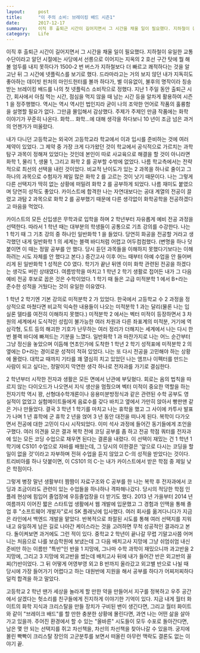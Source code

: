 ```yaml
---
layout:     post
title:      "이 주의 소비: 브레이킹 배드 시즌1"
date:       2017-12-17
summary:    이직 후 출퇴근 시간이 길어지면서 그 시간을 채울 일이 필요했다. 지하철이 유일한 교통수단이라고 알던 시절에는 사당에서 선릉으로 이어지는 지옥의 2호선 구간 탓에 뭘 해볼 엄두를 내지 못하다가 1500-2번 버스가 지하철보다 더 빠르고 쾌적하다는 것을 알고난 뒤 그 시간에 넷플릭스를 보기로 했다. 드라마라고는 거의 보지 않던 내가 지독히도 좋아하는 데이빗 핀처의 마인드헌터를 볼까 하다가, 별 이유없이, 불후의 명작이라 칭송 받는 브레이킹 배드를 나의 첫 넷플릭스 소비작으로 정했다. 지난 1주일 동안 출퇴근 시간, 회사에서 아침 먹는 시간, 점심을 먹지 않을 때 남는 시간 등을 알차게 활용하여 시즌1을 정주행했다. 역시는 역시 역시인 법인지라 굳이 나의 조악한 언어로 작품의 훌륭함을 설명할 필요가 없다. 그만큼 몰입해서 감상했다. 주제가 주제인 만큼 작품에는 화학 이야기가 꾸준히 나온다. 화학... 화학...에 대해 생각을 하다보니 10년이 조금 넘은 과거의 언젠가가 떠올랐다.
category:   Life
---
```


이직 후 출퇴근 시간이 길어지면서 그 시간을 채울 일이 필요했다. 지하철이 유일한 교통수단이라고 알던 시절에는 사당에서 선릉으로 이어지는 지옥의 2 호선 구간 탓에 뭘 해볼 엄두를 내지 못하다가 1500-2 번 버스가 지하철보다 더 빠르고 쾌적하다는 것을 알고난 뒤 그 시간에 넷플릭스를 보기로 했다. 드라마라고는 거의 보지 않던 내가 지독히도 좋아하는 데이빗 핀처의 마인드헌터를 볼까 하다가, 별 이유없이, 불후의 명작이라 칭송 받는 브레이킹 배드를 나의 첫 넷플릭스 소비작으로 정했다. 지난 1 주일 동안 출퇴근 시간, 회사에서 아침 먹는 시간, 점심을 먹지 않을 때 남는 시간 등을 알차게 활용하여 시즌 1 을 정주행했다. 역시는 역시 역시인 법인지라 굳이 나의 조악한 언어로 작품의 훌륭함을 설명할 필요가 없다. 그만큼 몰입해서 감상했다. 주제가 주제인 만큼 작품에는 화학 이야기가 꾸준히 나온다. 화학... 화학...에 대해 생각을 하다보니 10 년이 조금 넘은 과거의 언젠가가 떠올랐다.

내가 다니던 고등학교는 외국어 고등학교라 학교에서 이과 입시를 준비하는 것에 여러 제약이 있었다. 그 제약 중 가장 크게 다가왔던 것이 학교에서 공식적으로 가르치는 과학탐구 과목이 정해져 있었다는 것인데 본인이 따로 사교육으로 해결을 할 것이 아니라면 화학 1, 물리 1, 생물 1, 그리고 화학 2 를 공부할 수밖에 없었다. 나름 학교측에서는 전략적으로 최선의 선택을 내린 것이었다. 비교적 난이도가 있는 2 과목을 하나로 줄이고 그 하나의 과목으로 수험자가 제일 많은 화학 2 를 고르는 것이 낫기 때문이다. 나는 그렇게 다른 선택지가 딱히 없는 상황에 떠밀려 화학 2 를 공부하게 되었다. 나름 재미도 붙였으며 당연히 성적도 좋았다. 카이스트에 합격한 나는 자연대보다는 공대 계열의 전공이 끌렸고 과탐 2 과목으로 화학 2 를 공부했기 때문에 다른 생각없이 화학공학을 전공하겠다고 마음을 먹었다.

카이스트의 모든 신입생은 무학과로 입학을 하며 2 학년부터 자유롭게 예비 전공 과정을 선택한다. 따라서 1 학년 때는 대부분의 학생들이 공통으로 기초 강의를 수강한다. 나는 1 학기 때 그 기초 강의 중 하나인 일반화학 1 을 들었다. 당연히 화공을 전공할 거라고 생각했던 내게 일반화학 1 의 세계는 블랙 바디처럼 어렵고 어두컴컴했다. (변명을 하나 덧붙이면 이 때는 정말 공부를 안 했다. 당시 듣던 과목들을 이해하지 못했다기보다는 이해하려는 시도 자체를 안 했다고 본다.) 중간고사 이후 어느 때부터 아예 수업을 안 들어버리게 된 일반화학 1 성적은 C0 였다. 학기가 끝난 뒤엔 이미 화학 관련된 전공을 하겠다는 생각도 버린 상태였다. 여름방학을 마치고 1 학년 2 학기 생활로 접어든 내가 그 다음 예비 전공 후보로 꼽은 것은 수학이었다. 1 학기 때 들은 고급 미적분학 1 에서 B+라는 준수한 성적을 거뒀다는 것이 유일한 이유였다.

1 학년 2 학기엔 기본 강의로 미적분학 2 가 있었다. 한국에서 고등학교 수 2 과정을 정상적으로 마쳤다면 비교적 익숙한 내용들이 나오는 미적분학 1 과는 달리(물론 나는 입실론 델타를 여전히 이해하지 못했다.) 미적분학 2 에서는 벡터 미적이 등장하면서 3 차원의 세계에서 도식적인 성립이 불가능한 여러 차원과 다른 좌표계의 미적분, 거기에 역삼각형, 도트 등의 해괴한 기호가 난무하는 여러 정리가 더해지는 세계에서 나는 다시 한 번 블랙 바디에 빠져드는 기분을 느꼈다. 일반화학 1 과 마찬가지로 나는 어느 순간부터 그냥 정신을 놓았으며 이듬해 연초인가에 도착한 1 학년 2 학기 성적표에 미적분학 2 의 옆에는 D+라는 경이로운 성적이 적혀 있었다. 나는 또 다시 전공을 고민해야 하는 상황에 몰렸다. 대학교 때까지 기타를 꽤 열심히 치고 있었던 나는 앰프나 이펙터를 만드는 사람이 되고 싶다는, 정말이지 막연한 생각 하나로 전자과를 가기로 결심한다.

2 학년부터 시작한 전자과 생활은 모든 면에서 난관에 부딪혔다. 회로는 옴의 법칙을 따르지 않는 다이오드가 나오면서 지식 생산을 멈췄으며 벡터 미적이 중요한 역할을 하는 전자기학 역시 꽝, 선형대수학개론이나 응용미분방정식과 같은 관련된 수학 공부도 영 실적이 없었고 실험메이트들에게 음료수를 갖다 바치고 옆에서 가만히 앉아서 빵판맨 같은 거나 만들었다. 결국 3 학년 1 학기를 마치고 나는 휴학을 했고 그 사이에 카투사 발표가 나며 1 년 휴학에 군 휴학 2 년을 얹어 3 년 동안 대전을 떠나게 된다. 복학이 다가오면서 전공에 대한 고민이 다시 시작되었다. 이미 석사 과정에 들어간 동기들에게 조언을 구했다. 여러 의견을 모은 결과 복학 전에 코딩 공부를 좀 하고 전공 학점 쿼터를 전자과에 있는 모든 코딩 수업으로 채우면 된다는 결론을 내렸다. 이 선택이 재밌는 건 1 학년 1 학기에 CS101 수업으로 자바를 배웠는데, 그 당시의 이한결은 '앞으로 다시는 코딩을 할 일이 없을 것'이라고 자부하며 전혀 수업을 듣지 않았고 C-의 성적을 받았다는 것이다. 트리비아를 하나 덧붙이면, 이 CS101 의 C-는 내가 카이스트에서 받은 학점 중 제일 낮은 학점이다.

그렇게 병장 말년 생활부터 짬짬이 자료구조와 C 공부를 한 나는 복학 후 전자과에서 코딩과 조금이라도 관련이 있는 수업들을 하나하나 격파해나갔다. 당시의 적당한 학점 인플레 현상에 힘입어 졸업장에 우등졸업장을 더 받기도 했다. 2013 년 가을부터 2014 년 여름까지 이어진 짧은 스타트업 생활에서 웹 개발에 입문했고 그 경험과 인맥을 통해 졸업 후 "소프트웨어 개발자"로서 SK 플래닛에 입사했다. 여러 회사를 옮겨다니다가 지금은 라인에서 백엔드 개발을 맡았다. 반복적으로 좌절된 시도를 통해 여러 선택지를 지워내고 유일하게 남은 길로 나아간 케이스라는 것을 고려하면 무척 성공적인 결과라고 본다. 돌이켜보면 과거에도 그런 적이 있다. 중학교 2 학년이 끝나갈 무렵 기말고사쯤 어머니는 처음으로 나를 보습학원에 보냈는데 그 다음 배치고사 지망에 그냥 쉬엄쉬엄 내신 준비만 하는 이름만 "특반"인 반을 1 지망에, 그나마 수학 과학이 재밌으니까 과고반을 2 지망에, 그리고 3 지망에 외고반을 썼는데 배치고사 뒤에 내가 들어간 반은 외고반의 꼴찌(?)반이었다. 그 뒤 어떻게 어영부영 외고 B 반까지 올라갔고 외고별 반으로 나뉠 때 당시에 가장 들어가기 어렵다고 하는 대원반에 지원을 해서 공부를 하다가 어찌저찌하다 덜컥 합격을 하고 말았다.

고등학교 2 학년 땐가 세상을 놀라게 할 만한 약을 만들어서 지구를 정복하고 우주 공간에서 살겠다는 헛소리를 친구들에게 진지하게 이야기한 기억이 있다. 지금 내게 월터 화이트의 화학 지식과 크리스탈을 만들 장치가 구비된 밴이 생긴다면, 그리고 월터 화이트와 같이 "브레이크 배드"를 할 만한 충분한 상황에 몰린다면, 과연 나는 어떤 삶을 살아가고 있을까. 주어진 환경에서 할 수 있는 "올바른" 시도들이 모두 수포로 돌아간다면, 남은 몇 안 되는 선택지를 쥐고 차선책을, 차선의 차선책을 찾아나갈 수 있을까. 궁지에 몰린 빡빡이 크리스탈 장인의 고군분투를 보면서 떠올린 아무런 맥락도 결론도 없는 이야기 끝.
